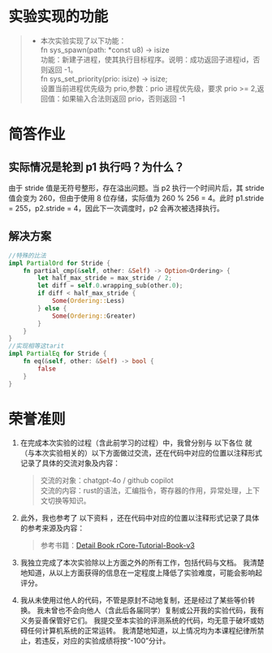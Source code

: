 # 实验实现的功能
> - 本次实验实现了以下功能：  
fn sys_spawn(path: *const u8) -> isize  
功能：新建子进程，使其执行目标程序。说明：成功返回子进程id，否则返回 -1。  
fn sys_set_priority(prio: isize) -> isize;  
设置当前进程优先级为 prio,参数：prio 进程优先级，要求 prio >= 2,返回值：如果输入合法则返回 prio，否则返回 -1  


# 简答作业
## 实际情况是轮到 p1 执行吗？为什么？  
由于 stride 值是无符号整形，存在溢出问题。当 p2 执行一个时间片后，其 stride 值会变为 260，但由于使用 8 位存储，实际值为 260 % 256 = 4。此时 p1.stride = 255，p2.stride = 4，因此下一次调度时，p2 会再次被选择执行。 
## 解决方案  
```rust
//特殊的比法
impl PartialOrd for Stride {
    fn partial_cmp(&self, other: &Self) -> Option<Ordering> {
        let half_max_stride = max_stride / 2;
        let diff = self.0.wrapping_sub(other.0);
        if diff < half_max_stride {
            Some(Ordering::Less)
        } else {
            Some(Ordering::Greater)
        }
    }
}
//实现相等这tarit
impl PartialEq for Stride {
    fn eq(&self, other: &Self) -> bool {
        false
    }
}    
```
# 荣誉准则
1. 在完成本次实验的过程（含此前学习的过程）中，我曾分别与 以下各位 就（与本次实验相关的）以下方面做过交流，还在代码中对应的位置以注释形式记录了具体的交流对象及内容：

    > 交流的对象：chatgpt-4o / github copilot  
    交流的内容：rust的语法，汇编指令，寄存器的作用，异常处理，上下文切换等知识。

2. 此外，我也参考了 以下资料 ，还在代码中对应的位置以注释形式记录了具体的参考来源及内容：

    >参考书籍：[Detail Book rCore-Tutorial-Book-v3](https://rcore-os.cn/rCore-Tutorial-Book-v3/chapter0/1what-is-os.html)

3. 我独立完成了本次实验除以上方面之外的所有工作，包括代码与文档。 我清楚地知道，从以上方面获得的信息在一定程度上降低了实验难度，可能会影响起评分。

4. 我从未使用过他人的代码，不管是原封不动地复制，还是经过了某些等价转换。 我未曾也不会向他人（含此后各届同学）复制或公开我的实验代码，我有义务妥善保管好它们。 我提交至本实验的评测系统的代码，均无意于破坏或妨碍任何计算机系统的正常运转。 我清楚地知道，以上情况均为本课程纪律所禁止，若违反，对应的实验成绩将按“-100”分计。